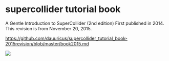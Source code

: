 # supercollider tutorial book
A Gentle Introduction to SuperCollider (2nd edition) 
First published in 2014. This revision is from November 20, 2015.

https://github.com/dauuricus/supercollider_tutorial_book-2015revision/blob/master/book2015.md

![](https://github.com/dauuricus/supercollider_tutorial_book/blob/master/acatmayappear0.png)
